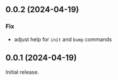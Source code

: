 ## 0.0.2 (2024-04-19)

### Fix

- adjust help for `init` and `bump` commands

## 0.0.1 (2024-04-19)

Initial release.

